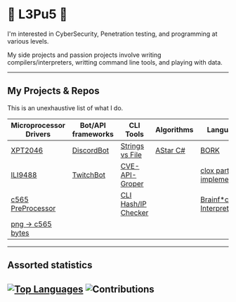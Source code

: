 # 🐰 L3Pu5 🐰 

I'm interested in CyberSecurity, Penetration testing, and programming at various levels. 

My side projects and passion projects involve writing compilers/interpreters, writting command line tools, and playing with data. 

---
## My Projects & Repos

This is an unexhaustive list of what I do.

|Microprocessor Drivers|Bot/API frameworks|CLI Tools|Algorithms|Languages|Lexer|
| --- | --- | --- | --- | --- | ---- |
|[XPT2046](https://github.com/L3pu5/XPT2046_micropython)|[DiscordBot](https://github.com/L3pu5/dBunBot)|[Strings vs File](https://github.com/L3pu5/CleanPaws) |[AStar C#](https://github.com/L3pu5/CSharpAStar)|[BORK](https://github.com/L3pu5/BORK)|[Rust Tokenizer](https://github.com/L3pu5/bnuuy_scratch)|
|[ILI9488](https://github.com/L3pu5/ILI9488_micropython)|[TwitchBot](https://github.com/L3pu5/TBunBot)|[CVE-API-Groper](https://github.com/L3pu5/CVEChomper)||[clox partial implementation](https://github.com/L3pu5/clox)|[C++ JSON Parser](https://github.com/L3pu5/Rulexer)|
|[c565 PreProcessor](https://github.com/L3pu5/c565_chunk)||[CLI Hash/IP Checker](https://github.com/L3pu5/BunSearch)||[Brainf*ck Interpreter](https://github.com/L3pu5?tab=repositories)|
|[png -> c565 bytes](https://github.com/L3pu5/png_to_c565_bytes)|

---
## Assorted statistics

[![Top Languages](https://github-readme-stats.vercel.app/api/top-langs/?username=L3pu5&theme=transparent&langs_count=7)](https://github.com/anuraghazra/github-readme-stats)
![Contributions](https://github-readme-stats.vercel.app/api?username=l3pu5&show_icons=true&theme=transparent)
---

<!---
L3pu5/L3pu5 is a ✨ special ✨ repository because its `README.md` (this file) appears on your GitHub profile.
You can click the Preview link to take a look at your changes.
--->
